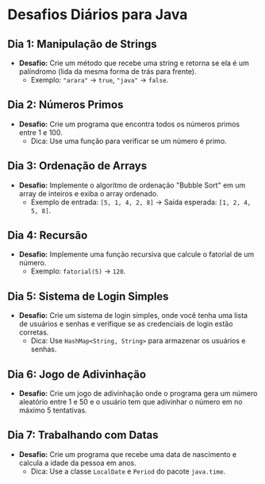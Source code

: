 # Desafios Diários para Java

## Dia 1: Manipulação de Strings
- **Desafio:** Crie um método que recebe uma string e retorna se ela é um palíndromo (lida da mesma forma de trás para frente).
  - Exemplo: `"arara"` → `true`, `"java"` → `false`.

## Dia 2: Números Primos
- **Desafio:** Crie um programa que encontra todos os números primos entre 1 e 100.
  - Dica: Use uma função para verificar se um número é primo.

## Dia 3: Ordenação de Arrays
- **Desafio:** Implemente o algoritmo de ordenação "Bubble Sort" em um array de inteiros e exiba o array ordenado.
  - Exemplo de entrada: `[5, 1, 4, 2, 8]` → Saída esperada: `[1, 2, 4, 5, 8]`.

## Dia 4: Recursão
- **Desafio:** Implemente uma função recursiva que calcule o fatorial de um número.
  - Exemplo: `fatorial(5)` → `120`.

## Dia 5: Sistema de Login Simples
- **Desafio:** Crie um sistema de login simples, onde você tenha uma lista de usuários e senhas e verifique se as credenciais de login estão corretas.
  - Dica: Use `HashMap<String, String>` para armazenar os usuários e senhas.

## Dia 6: Jogo de Adivinhação
- **Desafio:** Crie um jogo de adivinhação onde o programa gera um número aleatório entre 1 e 50 e o usuário tem que adivinhar o número em no máximo 5 tentativas.

## Dia 7: Trabalhando com Datas
- **Desafio:** Crie um programa que recebe uma data de nascimento e calcula a idade da pessoa em anos.
  - Dica: Use a classe `LocalDate` e `Period` do pacote `java.time`.
